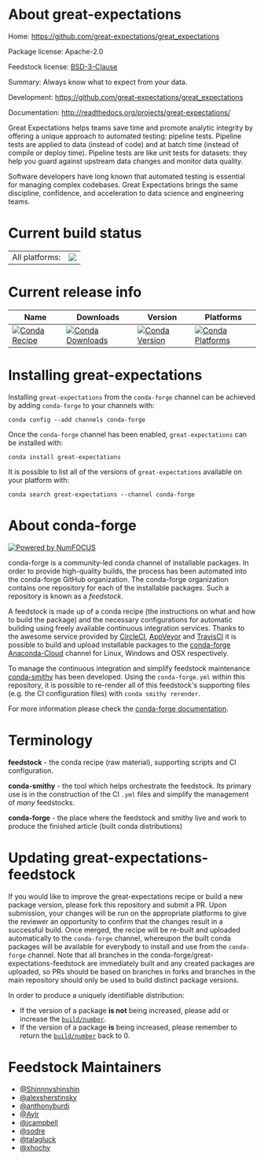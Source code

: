 About great-expectations
========================

Home: https://github.com/great-expectations/great_expectations

Package license: Apache-2.0

Feedstock license: [BSD-3-Clause](https://github.com/conda-forge/great-expectations-feedstock/blob/master/LICENSE.txt)

Summary: Always know what to expect from your data.

Development: https://github.com/great-expectations/great_expectations

Documentation: http://readthedocs.org/projects/great-expectations/

Great Expectations helps teams save time and promote analytic integrity
by offering a unique approach to automated testing: pipeline tests.
Pipeline tests are applied to data (instead of code) and at batch time
(instead of compile or deploy time). Pipeline tests are like unit tests
for datasets: they help you guard against upstream data changes and monitor
data quality.

Software developers have long known that automated testing is
essential for managing complex codebases. Great Expectations brings
the same discipline, confidence, and acceleration to data science
and engineering teams.


Current build status
====================


<table><tr><td>All platforms:</td>
    <td>
      <a href="https://dev.azure.com/conda-forge/feedstock-builds/_build/latest?definitionId=2966&branchName=master">
        <img src="https://dev.azure.com/conda-forge/feedstock-builds/_apis/build/status/great-expectations-feedstock?branchName=master">
      </a>
    </td>
  </tr>
</table>

Current release info
====================

| Name | Downloads | Version | Platforms |
| --- | --- | --- | --- |
| [![Conda Recipe](https://img.shields.io/badge/recipe-great--expectations-green.svg)](https://anaconda.org/conda-forge/great-expectations) | [![Conda Downloads](https://img.shields.io/conda/dn/conda-forge/great-expectations.svg)](https://anaconda.org/conda-forge/great-expectations) | [![Conda Version](https://img.shields.io/conda/vn/conda-forge/great-expectations.svg)](https://anaconda.org/conda-forge/great-expectations) | [![Conda Platforms](https://img.shields.io/conda/pn/conda-forge/great-expectations.svg)](https://anaconda.org/conda-forge/great-expectations) |

Installing great-expectations
=============================

Installing `great-expectations` from the `conda-forge` channel can be achieved by adding `conda-forge` to your channels with:

```
conda config --add channels conda-forge
```

Once the `conda-forge` channel has been enabled, `great-expectations` can be installed with:

```
conda install great-expectations
```

It is possible to list all of the versions of `great-expectations` available on your platform with:

```
conda search great-expectations --channel conda-forge
```


About conda-forge
=================

[![Powered by NumFOCUS](https://img.shields.io/badge/powered%20by-NumFOCUS-orange.svg?style=flat&colorA=E1523D&colorB=007D8A)](http://numfocus.org)

conda-forge is a community-led conda channel of installable packages.
In order to provide high-quality builds, the process has been automated into the
conda-forge GitHub organization. The conda-forge organization contains one repository
for each of the installable packages. Such a repository is known as a *feedstock*.

A feedstock is made up of a conda recipe (the instructions on what and how to build
the package) and the necessary configurations for automatic building using freely
available continuous integration services. Thanks to the awesome service provided by
[CircleCI](https://circleci.com/), [AppVeyor](https://www.appveyor.com/)
and [TravisCI](https://travis-ci.com/) it is possible to build and upload installable
packages to the [conda-forge](https://anaconda.org/conda-forge)
[Anaconda-Cloud](https://anaconda.org/) channel for Linux, Windows and OSX respectively.

To manage the continuous integration and simplify feedstock maintenance
[conda-smithy](https://github.com/conda-forge/conda-smithy) has been developed.
Using the ``conda-forge.yml`` within this repository, it is possible to re-render all of
this feedstock's supporting files (e.g. the CI configuration files) with ``conda smithy rerender``.

For more information please check the [conda-forge documentation](https://conda-forge.org/docs/).

Terminology
===========

**feedstock** - the conda recipe (raw material), supporting scripts and CI configuration.

**conda-smithy** - the tool which helps orchestrate the feedstock.
                   Its primary use is in the construction of the CI ``.yml`` files
                   and simplify the management of *many* feedstocks.

**conda-forge** - the place where the feedstock and smithy live and work to
                  produce the finished article (built conda distributions)


Updating great-expectations-feedstock
=====================================

If you would like to improve the great-expectations recipe or build a new
package version, please fork this repository and submit a PR. Upon submission,
your changes will be run on the appropriate platforms to give the reviewer an
opportunity to confirm that the changes result in a successful build. Once
merged, the recipe will be re-built and uploaded automatically to the
`conda-forge` channel, whereupon the built conda packages will be available for
everybody to install and use from the `conda-forge` channel.
Note that all branches in the conda-forge/great-expectations-feedstock are
immediately built and any created packages are uploaded, so PRs should be based
on branches in forks and branches in the main repository should only be used to
build distinct package versions.

In order to produce a uniquely identifiable distribution:
 * If the version of a package **is not** being increased, please add or increase
   the [``build/number``](https://docs.conda.io/projects/conda-build/en/latest/resources/define-metadata.html#build-number-and-string).
 * If the version of a package **is** being increased, please remember to return
   the [``build/number``](https://docs.conda.io/projects/conda-build/en/latest/resources/define-metadata.html#build-number-and-string)
   back to 0.

Feedstock Maintainers
=====================

* [@Shinnnyshinshin](https://github.com/Shinnnyshinshin/)
* [@alexsherstinsky](https://github.com/alexsherstinsky/)
* [@anthonyburdi](https://github.com/anthonyburdi/)
* [@Aylr](https://github.com/Aylr/)
* [@jcampbell](https://github.com/jcampbell/)
* [@sodre](https://github.com/sodre/)
* [@talagluck](https://github.com/talagluck/)
* [@xhochy](https://github.com/xhochy/)

